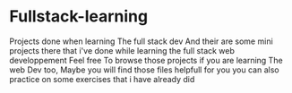 # Fullstack-learning
Projects done when learning The full stack dev
And their are some mini projects there that i've done while learning the full stack web developpement
Feel free To browse those projects if you are learning The web Dev too, Maybe you will find those files helpfull for you
you can also practice on some exercises that i have already did
